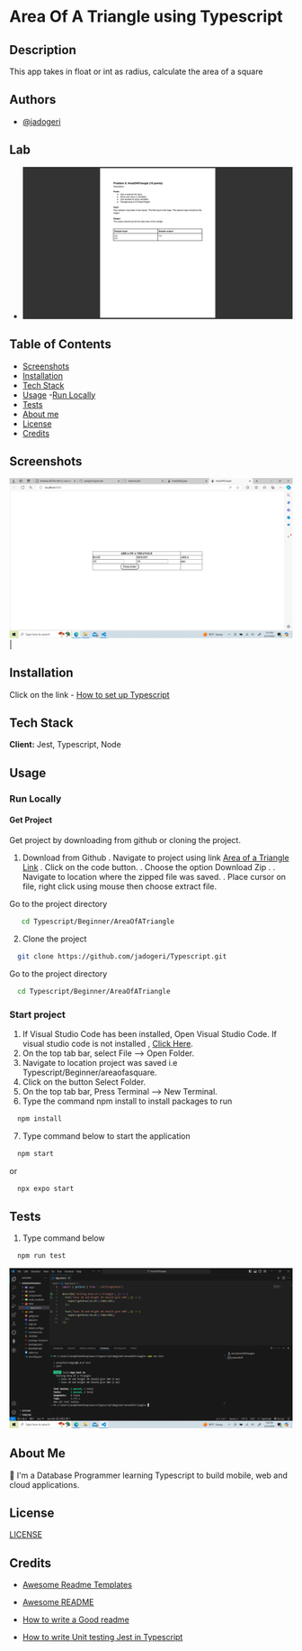 
# Area Of A Triangle using Typescript

## Description
This app takes in float or int as radius, calculate the area of a square


## Authors

- [@jadogeri](https://www.github.com/jadogeri)

## Lab

- ![Lab](assets/images/lab.png)  


## Table of Contents

- [Screenshots](#screenshots)
- [Installation](#installation)
- [Tech Stack](#tech-stack)
- [Usage](#usage)
    -[Run Locally](#run-locally)
- [Tests](#tests)
- [About me](#about-me)
- [License](#license)
- [Credits](#credits)


## Screenshots

![Screenshot 1](assets/images/Screenshot.png)    | 

## Installation

Click on the link - [How to set up Typescript](https://www.typescriptlang.org/download/#:~:text=You%20can%20use%20npm%20to,latest%20version%20(currently%205.4))



## Tech Stack

**Client:** Jest, Typescript, Node

## Usage

### Run Locally

#### Get Project 

Get project by downloading from github or cloning the project.

1. Download from Github
. Navigate to project using link [Area of a Triangle Link](https://github.com/jadogeri/Typescript)
. Click on the code button.
. Choose the option Download Zip .
. Navigate to location where the zipped file was saved.
. Place cursor on file, right click using mouse then choose extract file.

Go to the project directory

```bash
   cd Typescript/Beginner/AreaOfATriangle
```

2. Clone the project 

```bash
  git clone https://github.com/jadogeri/Typescript.git
```

Go to the project directory

```bash
  cd Typescript/Beginner/AreaOfATriangle
```

### Start project

1. If Visual Studio Code has been installed, Open Visual Studio Code. If visual studio code is not installed , [Click Here](https://code.visualstudio.com/download).
2. On the top tab bar, select File --> Open Folder.
3. Navigate to location project was saved i.e Typescript/Beginner/areaofasquare.
4. Click on the button Select Folder.
5. On the top tab bar, Press Terminal --> New Terminal.
6. Type the command npm install to install packages to run 

```bash
  npm install
```
7. Type command below to start the application

```bash
  npm start
```

or

```bash
  npx expo start
```

## Tests

1. Type command below


```bash
  npm run test
```
![tests](assets/images/tests.png)

## About Me  
🚀
I'm a Database Programmer learning Typescript to build mobile, web and cloud applications.


## License

[LICENSE](/LICENSE)

## Credits

 - [Awesome Readme Templates](https://awesomeopensource.com/project/elangosundar/awesome-README-templates)
 - [Awesome README](https://github.com/matiassingers/awesome-readme)
 - [How to write a Good readme](https://bulldogjob.com/news/449-how-to-write-a-good-readme-for-your-github-project)

 - [How to write Unit testing Jest in Typescript](https://www.youtube.com/watch?v=nBxd9tXeGjE)
